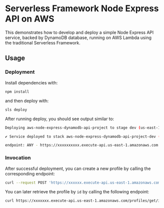 
# Serverless Framework Node Express API on AWS

This demonstrates how to develop and deploy a simple Node Express API service, backed by DynamoDB database, running on AWS Lambda using the traditional Serverless Framework.

## Usage

### Deployment

Install dependencies with:

```
npm install
```

and then deploy with:

```
sls deploy
```

After running deploy, you should see output similar to:

```bash
Deploying aws-node-express-dynamodb-api-project to stage dev (us-east-1)

✔ Service deployed to stack aws-node-express-dynamodb-api-project-dev (196s)

endpoint: ANY - https://xxxxxxxxxx.execute-api.us-east-1.amazonaws.com
```

### Invocation

After successful deployment, you can create a new profile by calling the corresponding endpoint:

```bash
curl --request POST 'https://xxxxxx.execute-api.us-east-1.amazonaws.com/profiles/create' --header 'Content-Type: application/json' --data-raw '{"name": "John Doe", "title": "Owner", "bio": "Owner and creater of sample organization"}'
```

You can later retrieve the profile by `id` by calling the following endpoint:

```bash
curl https://xxxxxxx.execute-api.us-east-1.amazonaws.com/profiles/get/id
```

